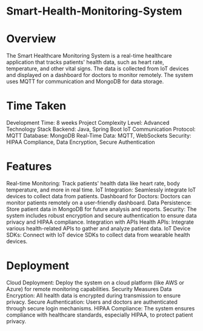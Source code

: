 # Smart-Health-Monitoring-System
# Overview
The Smart Healthcare Monitoring System is a real-time healthcare application that tracks patients' health data, such as heart rate, temperature, and other vital signs. The data is collected from IoT devices and displayed on a dashboard for doctors to monitor remotely. The system uses MQTT for communication and MongoDB for data storage.

# Time Taken
Development Time: 8 weeks
Project Complexity
Level: Advanced
Technology Stack
Backend: Java, Spring Boot
IoT Communication Protocol: MQTT
Database: MongoDB
Real-Time Data: MQTT, WebSockets
Security: HIPAA Compliance, Data Encryption, Secure Authentication
# Features
Real-time Monitoring: Track patients' health data like heart rate, body temperature, and more in real time.
IoT Integration: Seamlessly integrate IoT devices to collect data from patients.
Dashboard for Doctors: Doctors can monitor patients remotely on a user-friendly dashboard.
Data Persistence: Store patient data in MongoDB for future analysis and reports.
Security: The system includes robust encryption and secure authentication to ensure data privacy and HIPAA compliance.
Integration with APIs
Health APIs: Integrate various health-related APIs to gather and analyze patient data.
IoT Device SDKs: Connect with IoT device SDKs to collect data from wearable health devices.
# Deployment
Cloud Deployment: Deploy the system on a cloud platform (like AWS or Azure) for remote monitoring capabilities.
Security Measures
Data Encryption: All health data is encrypted during transmission to ensure privacy.
Secure Authentication: Users and doctors are authenticated through secure login mechanisms.
HIPAA Compliance: The system ensures compliance with healthcare standards, especially HIPAA, to protect patient privacy.
